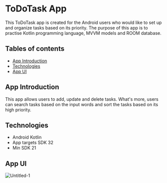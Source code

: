 # ToDoTask App
This ToDoTask app is created for the Android users who would like to set up and organize tasks based on its priority. 
The purpose of this app is to practise Kotlin programming language, MVVM models and ROOM database.

## Tables of contents 
* [App Introduction](#app-introduction)
* [Technologies](#technologies)
* [App UI](#app-ui)

## App Introduction 
This app allows users to add, update and delete tasks. What's more, users can search tasks based on the input words and sort the tasks based on its high priority. 

## Technologies
- Android Kotlin 
- App targets SDK 32
- Min SDK 21

## App UI
![Untitled-1](https://user-images.githubusercontent.com/83873333/179611961-130cd69a-de5b-46cd-84cc-2d44589f88de.png)
